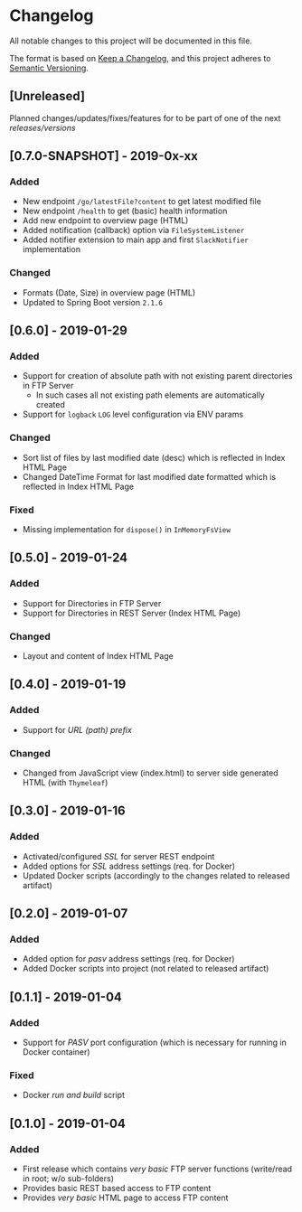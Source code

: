 # Changelog
All notable changes to this project will be documented in this file.

The format is based on [Keep a Changelog](https://keepachangelog.com/en/1.0.0/),
and this project adheres to [Semantic Versioning](https://semver.org/spec/v2.0.0.html).

## [Unreleased]
Planned changes/updates/fixes/features for to be part of one of the next _releases/versions_

## [0.7.0-SNAPSHOT] - 2019-0x-xx
### Added
  * New endpoint `/go/latestFile?content` to get latest modified file
  * New endpoint `/health` to get (basic) health information
  * Add new endpoint to overview page (HTML)
  * Added notification (callback) option via `FileSystemListener`
  * Added notifier extension to main app and first `SlackNotifier` implementation

### Changed
  * Formats (Date, Size) in overview page (HTML)
  * Updated to Spring Boot version `2.1.6`

## [0.6.0] - 2019-01-29
### Added
  * Support for creation of absolute path with not existing parent directories in FTP Server
    * In such cases all not existing path elements are automatically created
  * Support for `logback` `LOG` level configuration via ENV params

### Changed
  * Sort list of files by last modified date (desc) which is reflected in Index HTML Page
  * Changed DateTime Format for last modified date formatted which is reflected in Index HTML Page

### Fixed
  * Missing implementation for `dispose()` in `InMemoryFsView`

## [0.5.0] - 2019-01-24
### Added
  * Support for Directories in FTP Server
  * Support for Directories in REST Server (Index HTML Page)

### Changed
  * Layout and content of Index HTML Page

## [0.4.0] - 2019-01-19
### Added
  * Support for _URL (path) prefix_

### Changed
  * Changed from JavaScript view (index.html) to server side generated HTML (with `Thymeleaf`)

## [0.3.0] - 2019-01-16
### Added
  * Activated/configured _SSL_ for server REST endpoint
  * Added options for _SSL_ address settings (req. for Docker)
  * Updated Docker scripts (accordingly to the changes related to released artifact)

## [0.2.0] - 2019-01-07
### Added
  * Added option for _pasv_ address settings (req. for Docker)
  * Added Docker scripts into project (not related to released artifact)

## [0.1.1] - 2019-01-04
### Added
  * Support for _PASV_ port configuration (which is necessary for running in Docker container)

### Fixed
  * Docker _run and build_ script

## [0.1.0] - 2019-01-04
### Added
  * First release which contains _very basic_ FTP server functions (write/read in root; w/o sub-folders)
  * Provides basic REST based access to FTP content
  * Provides _very basic_ HTML page to access FTP content

<!--### Added => for new features.-->
<!--### Changed => for changes in existing functionality.-->
<!--### Deprecated => for soon-to-be removed features.-->
<!--### Removed => for now removed features.-->
<!--### Fixed => for any bug fixes.-->
<!--### Security => in case of vulnerabilities.-->